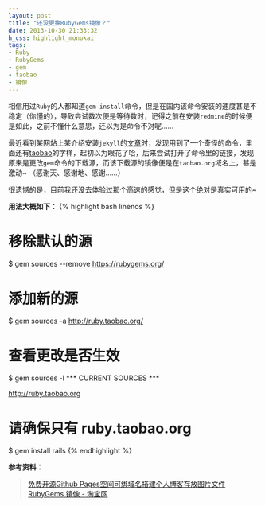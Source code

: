```yaml
---
layout: post
title: "还没更换RubyGems镜像？"
date: 2013-10-30 21:33:32
h_css: highlight_monokai
tags: 
- Ruby
- RubyGems
- gem
- taobao
- 镜像
---
```

相信用过`Ruby`的人都知道`gem install`命令，但是在国内该命令安装的速度甚是不稳定（你懂的），导致尝试数次便是等待数时，记得之前在安装`redmine`的时候便是如此，之前不懂什么意思，还以为是命令不对呢……

最近看到某网站上某介绍安装`jekyll`的[文章][freehao123]时，发现用到了一个奇怪的命令，里面还有[taobao][taobao_ruby]的字样，起初以为眼花了哈，后来尝试打开了命令里的链接，发现原来是更改`gem`命令的下载源，而该下载源的镜像便是在`taobao.org`域名上，甚是激动~ （感谢天、感谢地、感谢……）

很遗憾的是，目前我还没去体验过那个高速的感觉，但是这个绝对是真实可用的~

**用法大概如下：**
{% highlight bash linenos %}
# 移除默认的源
$ gem sources --remove https://rubygems.org/
# 添加新的源
$ gem sources -a http://ruby.taobao.org/
# 查看更改是否生效
$ gem sources -l
*** CURRENT SOURCES ***

http://ruby.taobao.org
# 请确保只有 ruby.taobao.org
$ gem install rails
{% endhighlight %}


**参考资料：**
>[免费开源Github Pages空间可绑域名搭建个人博客存放图片文件][freehao123]
>[RubyGems 镜像 - 淘宝网][taobao_ruby]


[freehao123]: http://www.freehao123.com/github-pages/2/ "免费开源Github Pages空间可绑域名搭建个人博客存放图片文件"
[taobao_ruby]: http://ruby.taobao.org/ "RubyGems 镜像 - 淘宝网"